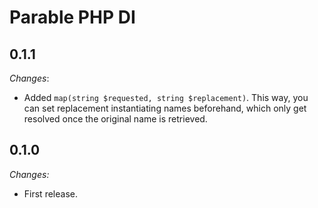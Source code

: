 # Parable PHP DI

## 0.1.1

_Changes_:
- Added `map(string $requested, string $replacement)`. This way, you can set replacement instantiating names beforehand, which only get resolved once the original name is retrieved.

## 0.1.0

_Changes:_
- First release.